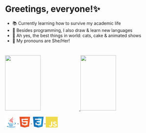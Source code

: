 # Greetings, everyone!✨

- 📚 Currently learning how to survive my academic life
- 🦄 Besides programming, I also draw & learn new languages
- 🍰 Ah yes, the best things in world: cats, cake & animated shows
- 💎 My pronouns are She/Her!
#
<div>
  <a href="https://github.com/marimalu">
  <img height="180em" width="48%" src="https://github-readme-stats.vercel.app/api?username=marimalu&show_icons=true&theme=ocean_dark&include_all_commits=true&count_private=true"/>
  <img height="180em" width="48%" src="https://github-readme-stats.vercel.app/api/top-langs/?username=marimalu&layout=compact&langs_count=7&theme=ocean_dark"/>
</div>

<div style="display: inline_block"><br>
  <img align="center" title="Java" alt="Java" height="36" width="40" src="https://raw.githubusercontent.com/devicons/devicon/master/icons/java/java-original.svg">
  <img align="center" title="HTML" alt="HTML" height="36" width="40" src="https://raw.githubusercontent.com/devicons/devicon/master/icons/html5/html5-original.svg">
   <img align="center" title="CSS" alt="CSS" height="36" width="40" src="https://raw.githubusercontent.com/devicons/devicon/master/icons/css3/css3-original.svg">
  <img align="center" title="JavaScript" alt="JavaScript" height="36" width="40" src="https://raw.githubusercontent.com/devicons/devicon/master/icons/javascript/javascript-plain.svg">
</div>
